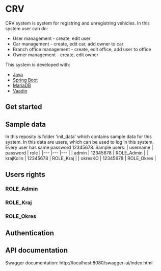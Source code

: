 # CRV
CRV system is system for registring and unregistring vehicles. In this system user can do:
- User management - create, edit user
- Car management - create, edit car, add owner to car
- Branch office management - create, edit office, add user to office
- Owner management - create, edit owner

This system is developed with:
- [Java](https://www.oracle.com/java/technologies/javase-downloads.html)
- [Spring Boot](https://spring.io/projects/spring-boot)
- [MariaDB](https://mariadb.org/download/)
- [Vaadin](https://vaadin.com/)

## Get started
## Sample data
In this reposity is folder 'init_data' which contains sample data for this system. In this data are users, which can be used to log in this system. Every user has same password 12345678.
Sample users:
| username 	| password 	| role 	|
|---	|---	|---	|
| admin 	| 12345678 	| ROLE_Admin 	|
| krajKolin 	| 12345678 	| ROLE_Kraj 	|
| okresKO 	| 12345678 	| ROLE_Okres 	|

## Users rights
### ROLE_Admin
### ROLE_Kraj
### ROLE_Okres

## Authentication

## API documentation
Swagger documentation: http://localhost:8080/swagger-ui/index.html

